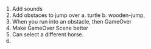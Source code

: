 1. Add sounds
2. Add obstaces to jump over
    a. turtle
    b. wooden-jump, 
3. When you run into an obstacle, then GameOver
4. Make GameOver Scene better
5. Can select a different horse.
6. 